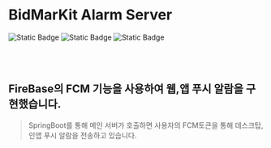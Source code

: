 # BidMarKit Alarm Server

<p >
  <img alt="Static Badge" src="https://img.shields.io/badge/SpringBoot-green?style=flat&logo=SpringBoot&logoColor=white"> 
  <img alt="Static Badge" src="https://img.shields.io/badge/firebase-red?style=flat&logo=firebase">
  <img alt="Static Badge" src="https://img.shields.io/badge/java-17-green?style=flat">
</p>

<br />
<br />

## FireBase의 FCM 기능을 사용하여 웹,앱 푸시 알람을 구현했습니다.
> SpringBoot를 통해 메인 서버가 호출하면 사용자의 FCM토큰을 통해 데스크탑, 인앱 푸시 알람을 전송하고 있습니다.
